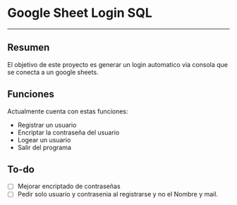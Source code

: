# Google Sheet Login SQL
----

## Resumen

El objetivo de este proyecto es generar un login automatico via consola que se conecta a un google sheets.

## Funciones
Actualmente cuenta con estas funciones:
* Registrar un usuario
* Encriptar la contraseña del usuario
* Logear un usuario
* Salir del programa

## To-do
- [ ] Mejorar encriptado de contraseñas
- [ ] Pedir solo usuario y contrasenia al registrarse y no el Nombre y mail.